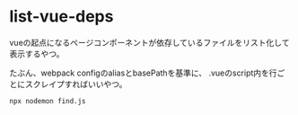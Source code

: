 # list-vue-deps


vueの起点になるページコンポーネントが依存しているファイルをリスト化して表示するやつ。

たぶん、webpack configのaliasとbasePathを基準に、
.vueのscript内を行ごとにスクレイプすればいいやつ。


```
npx nodemon find.js
```
